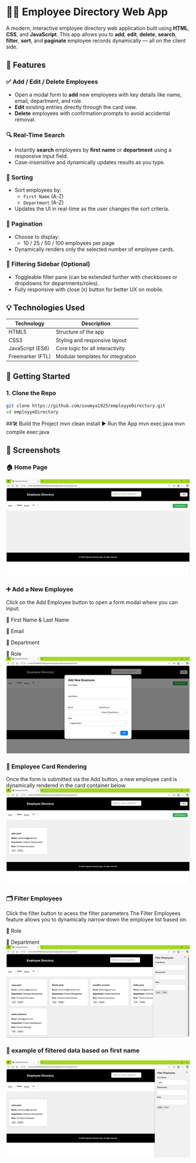 # 👩‍💼 Employee Directory Web App

A modern, interactive employee directory web application built using **HTML**, **CSS**, and **JavaScript**. This app allows you to **add**, **edit**, **delete**, **search**, **filter**, **sort**, and **paginate** employee records dynamically — all on the client side.

## 📌 Features

### ✅ Add / Edit / Delete Employees
- Open a modal form to **add** new employees with key details like name, email, department, and role.
- **Edit** existing entries directly through the card view.
- **Delete** employees with confirmation prompts to avoid accidental removal.

### 🔍 Real-Time Search
- Instantly **search** employees by **first name** or **department** using a responsive input field.
- Case-insensitive and dynamically updates results as you type.

### 🧮 Sorting
- Sort employees by:
  - `First Name` (A-Z)
  - `Department` (A-Z)
- Updates the UI in real-time as the user changes the sort criteria.

### 📄 Pagination
- Choose to display:
  - 10 / 25 / 50 / 100 employees per page
- Dynamically renders only the selected number of employee cards.

### 🧰 Filtering Sidebar (Optional)
- Toggleable filter pane (can be extended further with checkboxes or dropdowns for departments/roles).
- Fully responsive with close (`X`) button for better UX on mobile.

## 💡 Technologies Used

| Technology       | Description                      |
|------------------|----------------------------------|
| HTML5            | Structure of the app             |
| CSS3             | Styling and responsive layout    |
| JavaScript (ES6) | Core logic for all interactivity |
| Freemarker (FTL) | Modular templates for integration|

## 🚀 Getting Started

### 1. Clone the Repo

```bash
git clone https://github.com/soumya1925/employyeDirectory.git
cd employyeDirectory
```
##🛠️ Build the Project
mvn clean install
▶️ Run the App
mvn exec:java
mvn compile exec:java

## 📸 Screenshots

### 🏠 Home Page
![Home Page](screenshots/home.png)

### ➕ Add a New Employee
Click on the Add Employee button to open a form modal where you can input:

🧍 First Name & Last Name

📧 Email

🏢 Department

💼 Role
![add employee form ](screenshots/form.png)

### 🧾 Employee Card Rendering
Once the form is submitted via the Add button, a new employee card is dynamically rendered in the card container below.
![employee card](screenshots/card.png)

###  🗂️ Filter Employees
Click the filter button to acess the  filter parameters
The Filter Employees feature allows you to dynamically narrow down the employee list based on:

👤 Role

🏢 Department
![filter](screenshots/filter.png)

### 🧪 example of filtered data based on first name
![firstnameFilteration](screenshots/firstnameFilteration.png)


